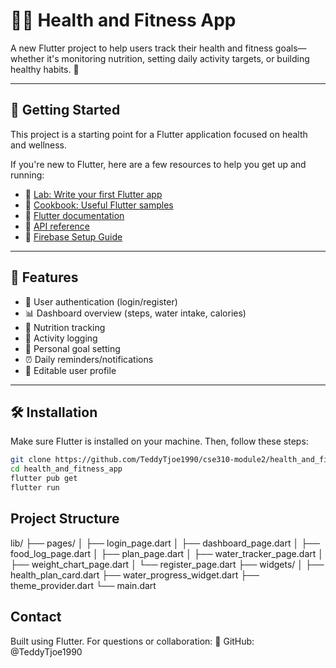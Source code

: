 # 🏃‍♀️ Health and Fitness App

A new Flutter project to help users track their health and fitness goals—whether it's monitoring nutrition, setting daily activity targets, or building healthy habits. 💪

---

## 🚀 Getting Started

This project is a starting point for a Flutter application focused on health and wellness.

If you're new to Flutter, here are a few resources to help you get up and running:

- 📘 [Lab: Write your first Flutter app](https://docs.flutter.dev/get-started/codelab)
- 🍳 [Cookbook: Useful Flutter samples](https://docs.flutter.dev/cookbook)
- 🧭 [Flutter documentation](https://docs.flutter.dev/)
- 💼 [API reference](https://api.flutter.dev/)
- 📱 [Firebase Setup Guide](https://firebase.flutter.dev/docs/overview)

---

## 🧩 Features

- 🔐 User authentication (login/register)
- 📊 Dashboard overview (steps, water intake, calories)
- 🍎 Nutrition tracking
- 🏃 Activity logging
- 🎯 Personal goal setting
- ⏰ Daily reminders/notifications
- 👤 Editable user profile

---

## 🛠️ Installation

Make sure Flutter is installed on your machine. Then, follow these steps:

```bash
git clone https://github.com/TeddyTjoe1990/cse310-module2/health_and_fitness_app.git
cd health_and_fitness_app
flutter pub get
flutter run
```

## Project Structure

lib/
├── pages/
│   ├── login_page.dart
│   ├── dashboard_page.dart
│   ├── food_log_page.dart
│   ├── plan_page.dart
│   ├── water_tracker_page.dart
│   ├── weight_chart_page.dart
│   └── register_page.dart
├── widgets/
│   ├── health_plan_card.dart
    ├── water_progress_widget.dart
├── theme_provider.dart
└── main.dart

## Contact
Built using Flutter.
For questions or collaboration:
🔗 GitHub: @TeddyTjoe1990
